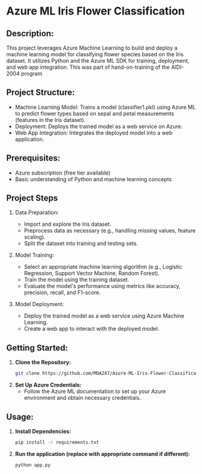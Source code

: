 # **Azure ML Iris Flower Classification**

## **Description:**

This project leverages Azure Machine Learning to build and deploy a machine learning model for classifying flower species based on the Iris dataset. 
It utilizes Python and the Azure ML SDK for training, deployment, and web app integration. This was part of hand-on-training of the AIDI-2004 program

## **Project Structure:**

* Machine Learning Model: Trains a model (classifier1.pkl) using Azure ML to predict flower types based on sepal and petal measurements (features in the Iris dataset).
* Deployment: Deploys the trained model as a web service on Azure.
* Web App Integration: Integrates the deployed model into a web application.

## **Prerequisites:**

* Azure subscription (free tier available)
* Basic understanding of Python and machine learning concepts

## Project Steps

1. Data Preparation:

   - Import and explore the Iris dataset.
   - Preprocess data as necessary (e.g., handling missing values, feature scaling).
   - Split the dataset into training and testing sets.

2. Model Training:

   - Select an appropriate machine learning algorithm (e.g., Logistic Regression, Support Vector Machine, Random Forest).
   - Train the model using the training dataset.
   - Evaluate the model's performance using metrics like accuracy, precision, recall, and F1-score.

3. Model Deployment:

   - Deploy the trained model as a web service using Azure Machine Learning.
   - Create a web app to interact with the deployed model.

## **Getting Started:**

1. **Clone the Repository:**
   ```bash
   git clone https://github.com/MOAZ47/Azure-ML-Iris-Flower-Classification.git
   ```
2. **Set Up Azure Credentials:**
   - Follow the Azure ML documentation to set up your Azure environment and obtain necessary credentials.

## **Usage:**

1. **Install Dependencies:**
   ```bash
   pip install -r requirements.txt
   ```
2. **Run the application (replace with appropriate command if different):**
   ```bash
   python app.py
   ```
